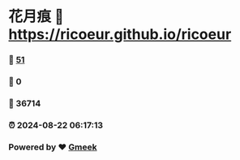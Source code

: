 # 花月痕 :link: https://ricoeur.github.io/ricoeur 
### :page_facing_up: [51](https://ricoeur.github.io/ricoeur/tag.html) 
### :speech_balloon: 0 
### :hibiscus: 36714 
### :alarm_clock: 2024-08-22 06:17:13 
### Powered by :heart: [Gmeek](https://github.com/Meekdai/Gmeek)
